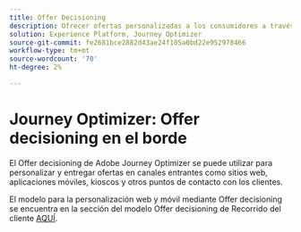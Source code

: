 ```yaml
---
title: Offer Decisioning
description: Ofrecer ofertas personalizadas a los consumidores a través de canales, incluidos quioscos y experiencias asistidas por agentes.
solution: Experience Platform, Journey Optimizer
source-git-commit: fe2681bce2882d43ae24f185a0bd22e952978466
workflow-type: tm+mt
source-wordcount: '70'
ht-degree: 2%

---
```


# Journey Optimizer: Offer decisioning en el borde

El Offer decisioning de Adobe Journey Optimizer se puede utilizar para personalizar y entregar ofertas en canales entrantes como sitios web, aplicaciones móviles, kioscos y otros puntos de contacto con los clientes.

El modelo para la personalización web y móvil mediante Offer decisioning se encuentra en la sección del modelo Offer decisioning de Recorrido del cliente [AQUÍ](../customer-journeys/offer_decisioning/offers-edge.md).